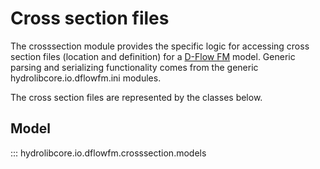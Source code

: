 # Cross section files
The crosssection module provides the specific logic for accessing cross section files (location and definition)
for a [D-Flow FM](glossary.md#d-flow-fm) model.
Generic parsing and serializing functionality comes from the generic hydrolibcore.io.dflowfm.ini modules.

The cross section files are represented by the classes below.

## Model
::: hydrolibcore.io.dflowfm.crosssection.models
